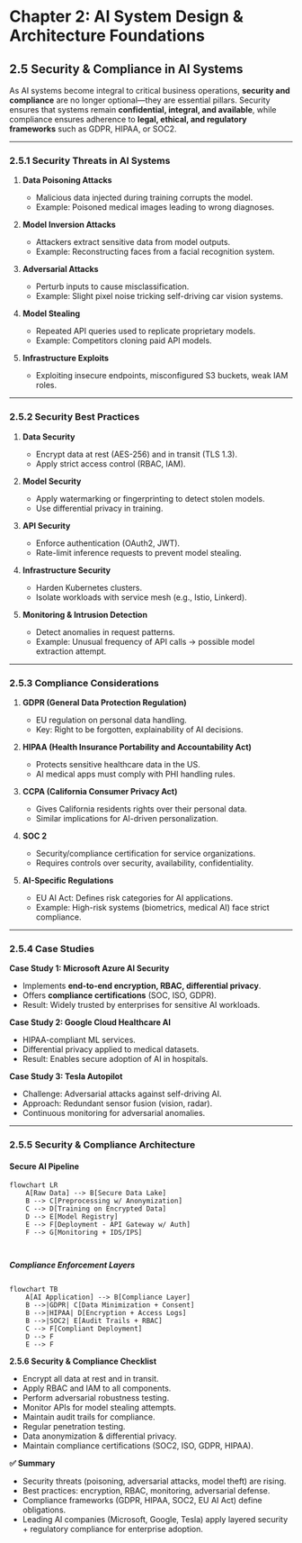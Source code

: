 # Chapter 2: AI System Design & Architecture Foundations

## 2.5 Security & Compliance in AI Systems

As AI systems become integral to critical business operations, **security and compliance** are no longer optional—they are essential pillars. Security ensures that systems remain **confidential, integral, and available**, while compliance ensures adherence to **legal, ethical, and regulatory frameworks** such as GDPR, HIPAA, or SOC2.

---

### 2.5.1 Security Threats in AI Systems

1. **Data Poisoning Attacks**

   - Malicious data injected during training corrupts the model.
   - Example: Poisoned medical images leading to wrong diagnoses.

2. **Model Inversion Attacks**

   - Attackers extract sensitive data from model outputs.
   - Example: Reconstructing faces from a facial recognition system.

3. **Adversarial Attacks**

   - Perturb inputs to cause misclassification.
   - Example: Slight pixel noise tricking self-driving car vision systems.

4. **Model Stealing**

   - Repeated API queries used to replicate proprietary models.
   - Example: Competitors cloning paid API models.

5. **Infrastructure Exploits**
   - Exploiting insecure endpoints, misconfigured S3 buckets, weak IAM roles.

---

### 2.5.2 Security Best Practices

1. **Data Security**

   - Encrypt data at rest (AES-256) and in transit (TLS 1.3).
   - Apply strict access control (RBAC, IAM).

2. **Model Security**

   - Apply watermarking or fingerprinting to detect stolen models.
   - Use differential privacy in training.

3. **API Security**

   - Enforce authentication (OAuth2, JWT).
   - Rate-limit inference requests to prevent model stealing.

4. **Infrastructure Security**

   - Harden Kubernetes clusters.
   - Isolate workloads with service mesh (e.g., Istio, Linkerd).

5. **Monitoring & Intrusion Detection**
   - Detect anomalies in request patterns.
   - Example: Unusual frequency of API calls → possible model extraction attempt.

---

### 2.5.3 Compliance Considerations

1. **GDPR (General Data Protection Regulation)**

   - EU regulation on personal data handling.
   - Key: Right to be forgotten, explainability of AI decisions.

2. **HIPAA (Health Insurance Portability and Accountability Act)**

   - Protects sensitive healthcare data in the US.
   - AI medical apps must comply with PHI handling rules.

3. **CCPA (California Consumer Privacy Act)**

   - Gives California residents rights over their personal data.
   - Similar implications for AI-driven personalization.

4. **SOC 2**

   - Security/compliance certification for service organizations.
   - Requires controls over security, availability, confidentiality.

5. **AI-Specific Regulations**
   - EU AI Act: Defines risk categories for AI applications.
   - Example: High-risk systems (biometrics, medical AI) face strict compliance.

---

### 2.5.4 Case Studies

**Case Study 1: Microsoft Azure AI Security**

- Implements **end-to-end encryption, RBAC, differential privacy**.
- Offers **compliance certifications** (SOC, ISO, GDPR).
- Result: Widely trusted by enterprises for sensitive AI workloads.

**Case Study 2: Google Cloud Healthcare AI**

- HIPAA-compliant ML services.
- Differential privacy applied to medical datasets.
- Result: Enables secure adoption of AI in hospitals.

**Case Study 3: Tesla Autopilot**

- Challenge: Adversarial attacks against self-driving AI.
- Approach: Redundant sensor fusion (vision, radar).
- Continuous monitoring for adversarial anomalies.

---

### 2.5.5 Security & Compliance Architecture

#### Secure AI Pipeline

```mermaid
flowchart LR
    A[Raw Data] --> B[Secure Data Lake]
    B --> C[Preprocessing w/ Anonymization]
    C --> D[Training on Encrypted Data]
    D --> E[Model Registry]
    E --> F[Deployment - API Gateway w/ Auth]
    F --> G[Monitoring + IDS/IPS]



```

**_Compliance Enforcement Layers_**

```mermaid

flowchart TB
    A[AI Application] --> B[Compliance Layer]
    B -->|GDPR| C[Data Minimization + Consent]
    B -->|HIPAA| D[Encryption + Access Logs]
    B -->|SOC2| E[Audit Trails + RBAC]
    C --> F[Compliant Deployment]
    D --> F
    E --> F

```

**2.5.6 Security & Compliance Checklist**

- Encrypt all data at rest and in transit.
- Apply RBAC and IAM to all components.
- Perform adversarial robustness testing.
- Monitor APIs for model stealing attempts.
- Maintain audit trails for compliance.
- Regular penetration testing.
- Data anonymization & differential privacy.
- Maintain compliance certifications (SOC2, ISO, GDPR, HIPAA).

**✅ Summary**

- Security threats (poisoning, adversarial attacks, model theft) are rising.
- Best practices: encryption, RBAC, monitoring, adversarial defense.
- Compliance frameworks (GDPR, HIPAA, SOC2, EU AI Act) define obligations.
- Leading AI companies (Microsoft, Google, Tesla) apply layered security + regulatory compliance for enterprise adoption.
